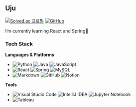 ## Uju 
[![Solved.ac 프로필](http://mazassumnida.wtf/api/mini/generate_badge?boj=pepper_mis)](https://solved.ac/pepper_mis)
[![GitHub](https://img.shields.io/badge/-Tech%20Blog-333333?style=flat&logo=github)](https://black-pepper.github.io/blog)

I’m currently learning React and Spring🌱

### Tech Stack
**Languages & Platforms**
 
- ![Python](https://img.shields.io/badge/-Python-333333?style=flat&logo=python) ![Java](https://img.shields.io/badge/-Java-333333?style=flat&logo=Java&logoColor=007396) ![JavaScript](https://img.shields.io/badge/-JavaScript-333333?style=flat&logo=javascript)  
- ![React](https://img.shields.io/badge/-React-333333?style=flat&logo=react) ![Spring](https://img.shields.io/badge/-Spring-333333?style=flat&logo=spring) ![MySQL](https://img.shields.io/badge/-MySQL-333333?style=flat&logo=mysql)
- ![Markdown](https://img.shields.io/badge/-Markdown-333333?style=flat&logo=markdown) ![GitHub](https://img.shields.io/badge/-GitHub-333333?style=flat&logo=github) ![Notion](https://img.shields.io/badge/-Notion-333333?style=flat&logo=notion)  

**Tools**
- ![Visual Studio Code](https://img.shields.io/badge/-Visual%20Studio%20Code-333333?style=flat&logo=visual-studio-code&logoColor=007ACC) ![IntelliJ IDEA](https://img.shields.io/badge/-IntelliJ-333333?style=flat&logo=IntelliJ-idea) ![Jupyter Notebook](https://img.shields.io/badge/Jupyter%20Notebook-333333?style=flat&logo=jupyter)
- ![Tableau](https://img.shields.io/badge/-Tableau-333333?style=flat&logo=tableau)


<!--
**black-pepper/black-pepper** is a ✨ _special_ ✨ repository because its `README.md` (this file) appears on your GitHub profile.

Here are some ideas to get you started:

- 🔭 I’m currently working on ...
- 🌱 I’m currently learning ...
- 👯 I’m looking to collaborate on ...
- 🤔 I’m looking for help with ...
- 💬 Ask me about ...
- 📫 How to reach me: ...
- 😄 Pronouns: ...
- ⚡ Fun fact: ...
-->
